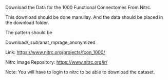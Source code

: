 Download the Data for the 1000 Functional Connectomes  From Nitrc. 


This download should be done manullay. And the data should be placed in the download folder. 

The pattern should be 

Download/*_sub*/anat_mprage_anonymized

Link: https://www.nitrc.org/projects/fcon_1000/

Nitrc Image Repository: https://www.nitrc.org/ir/



Note: You will have to login to nitrc to be able to download the dataset. 


